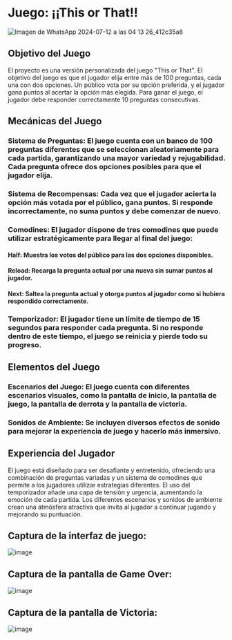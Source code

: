 # Juego: ¡¡This or That!!
![Imagen de WhatsApp 2024-07-12 a las 04 13 26_412c35a8](https://github.com/user-attachments/assets/79223f87-e0fe-46c1-94a1-9a7abf251ff2)


## Objetivo del Juego

El proyecto es una versión personalizada del juego "This or That". El objetivo del juego es que el jugador elija entre más de 100 preguntas, cada una con dos opciones. Un público vota por su opción preferida, y el jugador gana puntos al acertar la opción más elegida. Para ganar el juego, el jugador debe responder correctamente 10 preguntas consecutivas.


## Mecánicas del Juego
### Sistema de Preguntas: El juego cuenta con un banco de 100 preguntas diferentes que se seleccionan aleatoriamente para cada partida, garantizando una mayor variedad y rejugabilidad. Cada pregunta ofrece dos opciones posibles para que el jugador elija.
### Sistema de Recompensas: Cada vez que el jugador acierta la opción más votada por el público, gana puntos. Si responde incorrectamente, no suma puntos y debe comenzar de nuevo.
### Comodines: El jugador dispone de tres comodines que puede utilizar estratégicamente para llegar al final del juego:
#### Half: Muestra los votos del público para las dos opciones disponibles.
#### Reload: Recarga la pregunta actual por una nueva sin sumar puntos al jugador.
#### Next: Saltea la pregunta actual y otorga puntos al jugador como si hubiera respondido correctamente.

### Temporizador: El jugador tiene un límite de tiempo de 15 segundos para responder cada pregunta. Si no responde dentro de este tiempo, el juego se reinicia y pierde todo su progreso.

## Elementos del Juego

### Escenarios del Juego: El juego cuenta con diferentes escenarios visuales, como la pantalla de inicio, la pantalla de juego, la pantalla de derrota y la pantalla de victoria.

### Sonidos de Ambiente: Se incluyen diversos efectos de sonido para mejorar la experiencia de juego y hacerlo más inmersivo.

## Experiencia del Jugador
El juego está diseñado para ser desafiante y entretenido, ofreciendo una combinación de preguntas variadas y un sistema de comodines que permite a los jugadores utilizar estrategias diferentes. El uso del temporizador añade una capa de tensión y urgencia, aumentando la emoción de cada partida. Los diferentes escenarios y sonidos de ambiente crean una atmósfera atractiva que invita al jugador a continuar jugando y mejorando su puntuación.

## Captura de la interfaz de juego:
![image](https://github.com/user-attachments/assets/f06af55e-4e99-4106-bd72-481074f60ab9)

## Captura de la pantalla de Game Over:
![image](https://github.com/user-attachments/assets/af359e28-0e6b-4675-8d2e-0b1eeb444420)

## Captura de la pantalla de Victoria:
![image](https://github.com/user-attachments/assets/e11ddb30-172f-4e4e-92b9-6f2b03978d27)



